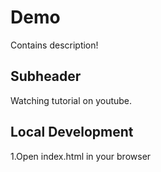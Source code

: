 # Demo

Contains description!

## Subheader

Watching tutorial on youtube.

## Local Development 

1.Open index.html in your browser
